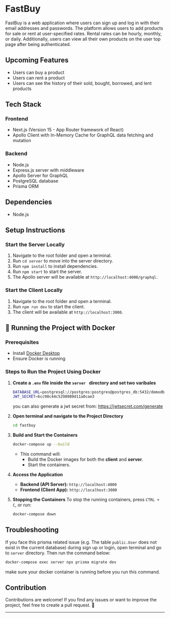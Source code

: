 # FastBuy

FastBuy is a web application where users can sign up and log in with their email addresses and passwords. The platform allows users to add products for sale or rent at user-specified rates. Rental rates can be hourly, monthly, or daily. Additionally, users can view all their own products on the user top page after being authenticated.

## Upcoming Features
- Users can buy a product
- Users can rent a product
- Users can see the history of their sold, bought, borrowed, and lent products

## Tech Stack

### Frontend
- Next.js (Version 15 - App Router framework of React)
- Apollo Client with In-Memory Cache for GraphQL data fetching and mutation

### Backend
- Node.js
- Express.js server with middleware
- Apollo Server for GraphQL
- PostgreSQL database
- Prisma ORM

## Dependencies
- Node.js

## Setup Instructions

### Start the Server Locally
1. Navigate to the root folder and open a terminal.
2. Run `cd server` to move into the server directory.
3. Run `npm install` to install dependencies.
4. Run `npm start` to start the server.
5. The Apollo server will be available at `http://localhost:4000/graphql`.

### Start the Client Locally
1. Navigate to the root folder and open a terminal.
2. Run `npm run dev` to start the client.
3. The client will be available at `http://localhost:3000`.

## 🚀 Running the Project with Docker

### **Prerequisites**
- Install [Docker Desktop](https://www.docker.com/products/docker-desktop/)
- Ensure Docker is running

### **Steps to Run the Project Using Docker**

1. **Create a ```.env``` file inside the ```server ```  directory and set two varibales**
   ```bash
   DATABASE_URL=postgresql://postgres:postgres@postgres_db:5432/demodb?schema=public
   JWT_SECRET=6cc98c44c5298080d11a0cae3
   ```
   you can also generate a jwt secret from: https://jwtsecret.com/generate

2. **Open terminal and navigate to the Project Directory**  
   ```bash
   cd fastbuy
   ```

3. **Build and Start the Containers**  
   ```bash
   docker-compose up --build
   ```
   - This command will:
     - Build the Docker images for both the **client** and **server**.
     - Start the containers.

4. **Access the Application**
   - **Backend (API Server):** `http://localhost:4000`
   - **Frontend (Client App):** `http://localhost:3000`

5. **Stopping the Containers**
   To stop the running containers, press `CTRL + C`, or run:
   ```bash
   docker-compose down
   ```

## Troubleshooting
If you face this prisma related issue (e.g. The table `public.User` does not exist in the current database) during sign up or login, open terminal and go to `server` directory. Then run the command below:
   ```bash
   docker-compose exec server npx prisma migrate dev
   ```
make sure your docker container is running before you run this command.

## Contribution
Contributions are welcome! If you find any issues or want to improve the project, feel free to create a pull request. 🚀

---
